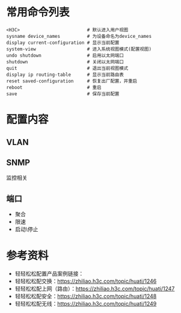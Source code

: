 # 常用命令列表
``` text
<H3C>                         # 默认进入用户视图
sysname device_names          # 为设备命名为device_names
display current-configuration # 显示当前配置
system-view                   # 进入系统视图模式(配置视图)
undo shutdown                 # 启用以太网端口
shutdown                      # 关闭以太网端口
quit                          # 退出当前视图模式
display ip routing-table      # 显示当前路由表
reset saved-configuration     # 恢复出厂配置，并重启
reboot                        # 重启
save                          # 保存当前配置
```
# 配置内容
## VLAN
## SNMP
监控相关
## 端口
- 聚合
- 限速
- 启动\停止
# 参考资料
- 轻轻松松配置产品案例链接：
- 轻轻松松配交换：https://zhiliao.h3c.com/topic/huati/1246
- 轻轻松松配上网（路由）：https://zhiliao.h3c.com/topic/huati/1247
- 轻轻松松配安全：https://zhiliao.h3c.com/topic/huati/1248
- 轻轻松松配无线：https://zhiliao.h3c.com/topic/huati/1249
